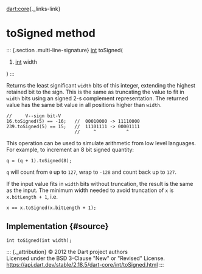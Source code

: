 [dart:core](../../dart-core/dart-core-library){._links-link}

toSigned method
===============

::: {.section .multi-line-signature}
[int](../int-class) toSigned(

1.  [int](../int-class) width

)
:::

Returns the least significant `width` bits of this integer, extending
the highest retained bit to the sign. This is the same as truncating the
value to fit in `width` bits using an signed 2-s complement
representation. The returned value has the same bit value in all
positions higher than `width`.

``` {.language-dart data-language="dart"}
//     V--sign bit-V
16.toSigned(5) == -16;   //  00010000 -> 11110000
239.toSigned(5) == 15;   //  11101111 -> 00001111
                         //     ^           ^
```

This operation can be used to simulate arithmetic from low level
languages. For example, to increment an 8 bit signed quantity:

``` {.language-dart data-language="dart"}
q = (q + 1).toSigned(8);
```

`q` will count from `0` up to `127`, wrap to `-128` and count back up to
`127`.

If the input value fits in `width` bits without truncation, the result
is the same as the input. The minimum width needed to avoid truncation
of `x` is `x.bitLength + 1`, i.e.

``` {.language-dart data-language="dart"}
x == x.toSigned(x.bitLength + 1);
```

Implementation {#source}
--------------

``` {.language-dart data-language="dart"}
int toSigned(int width);
```

::: {._attribution}
© 2012 the Dart project authors\
Licensed under the BSD 3-Clause \"New\" or \"Revised\" License.\
<https://api.dart.dev/stable/2.18.5/dart-core/int/toSigned.html>
:::
